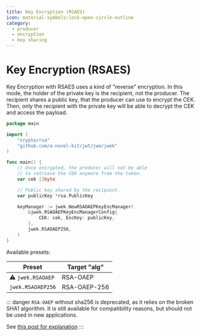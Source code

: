 ```yaml
---
title: Key Encryption (RSAES)
icon: material-symbols:lock-open-circle-outline
category:
  - producer
  - encryption
  - key sharing
---
```


# Key Encryption (RSAES)

Key Encryption with RSAES uses a kind of "reverse" encryption. In this mode, the holder of the private key is the
recipient, not the producer. The recipient shares a public key, that the producer can use to encrypt the CEK. Then,
only the recipient with the private key will be able to decrypt the CEK and access the payload.

```go
package main

import (
	"crypto/rsa"
	"github.com/a-novel-kit/jwt/jwe/jwek"
)

func main() {
	// Once encrypted, the producer will not be able
	// to retrieve the CEK anymore from the token.
	var cek []byte

	// Public key shared by the recipient.
	var publicKey *rsa.PublicKey

	keyManager := jwek.NewRSAOAEPKeyEncManager(
		&jwek.RSAOAEPKeyEncManagerConfig{
            CEK: cek, EncKey: publicKey,
        },
        jwek.RSAOAEP256,
	)
}
```

Available presets:

| Preset            | Target "alg" |
|-------------------|--------------|
| ⚠️ `jwek.RSAOAEP` | RSA-OAEP     |
| `jwek.RSAOAEP256` | RSA-OAEP-256 |

::: danger
`RSA-OAEP` without sha256 is deprecated, as it relies on the broken SHA1 algorithm. It is still available for
compatibility reasons, but should not be used in new applications.

See [this post for explanation](https://crypto.stackexchange.com/a/3691)
:::
